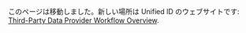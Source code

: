 このページは移動しました。新しい場所は Unified ID のウェブサイトです: [Third-Party Data Provider Workflow Overview](https://unifiedid.com/ja/docs/workflows/workflow-overview-3p-data-provider).
